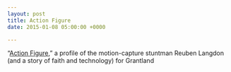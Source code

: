 ```yaml
---
layout: post
title: Action Figure
date: 2015-01-08 05:00:00 +0000

---
```

“[Action Figure](http://grantland.com/features/stuntman-hollywood-motion-capture-reuben-langdon/),” a profile of the motion-capture stuntman Reuben Langdon (and a story of faith and technology) for Grantland